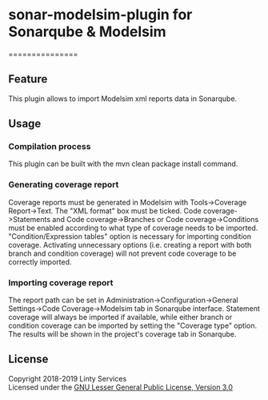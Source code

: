 # sonar-modelsim-plugin for Sonarqube & Modelsim
===============

## Feature

This plugin allows to import Modelsim xml reports data in Sonarqube.

## Usage

### Compilation process

This plugin can be built with the mvn clean package install command.
 
### Generating coverage report
Coverage reports must be generated in Modelsim with Tools->Coverage Report->Text. The "XML format" box must be ticked. Code coverage->Statements and Code coverage->Branches or Code coverage->Conditions must be enabled according to what type of coverage needs to be imported. "Condition/Expression tables" option is necessary for importing condition coverage.
Activating unnecessary options (i.e. creating a report with both branch and condition coverage) will not prevent code coverage to be correctly imported.

### Importing coverage report
The report path can be set in Administration->Configuration->General Settings->Code Coverage->Modelsim tab in Sonarqube interface. Statement coverage will always be imported if available, while either branch or condition coverage can be imported by setting the "Coverage type" option. The results will be shown in the project's coverage tab in Sonarqube.

## License  
Copyright 2018-2019 Linty Services    
Licensed under the [GNU Lesser General Public License, Version 3.0](https://www.gnu.org/licenses/lgpl.txt)
